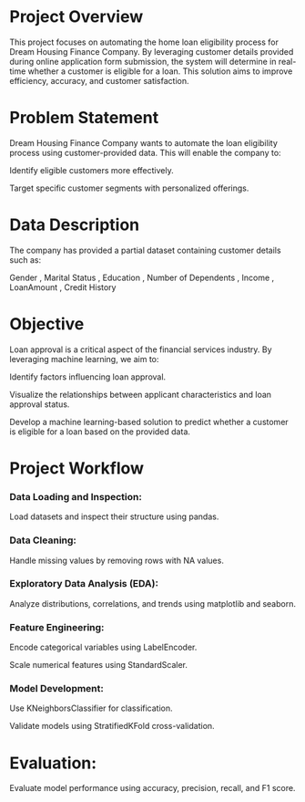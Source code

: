 # Project Overview
This project focuses on automating the home loan eligibility process for Dream Housing Finance Company. By leveraging customer details provided during online application form submission, the system will determine in real-time whether a customer is eligible for a loan. This solution aims to improve efficiency, accuracy, and customer satisfaction.

# Problem Statement
Dream Housing Finance Company wants to automate the loan eligibility process using customer-provided data. This will enable the company to:

Identify eligible customers more effectively.

Target specific customer segments with personalized offerings.

# Data Description
The company has provided a partial dataset containing customer details such as:

Gender
, Marital Status
, Education
, Number of Dependents
, Income
, LoanAmount
, Credit History

# Objective
Loan approval is a critical aspect of the financial services industry. By leveraging machine learning, we aim to:

Identify factors influencing loan approval.

Visualize the relationships between applicant characteristics and loan approval status.

Develop a machine learning-based solution to predict whether a customer is eligible for a loan based on the provided data.

# Project Workflow

### Data Loading and Inspection:

Load datasets and inspect their structure using pandas.

### Data Cleaning:

Handle missing values by removing rows with NA values.

### Exploratory Data Analysis (EDA):

Analyze distributions, correlations, and trends using matplotlib and seaborn.

### Feature Engineering:

Encode categorical variables using LabelEncoder.

Scale numerical features using StandardScaler.

### Model Development:

Use KNeighborsClassifier for classification.

Validate models using StratifiedKFold cross-validation.

# Evaluation:

Evaluate model performance using accuracy, precision, recall, and F1 score.
